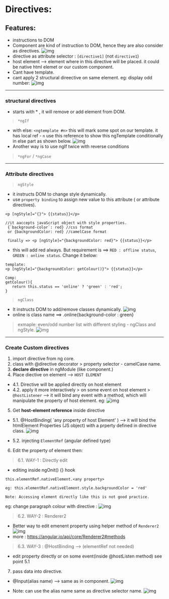 # Directives:

## Features:
- instructions to DOM
- Component are kind of instruction to DOM, hence they are also consider as directives.
![img](https://github.com/lekhrajdinkar/NG6/blob/master/notes/assets/basic/8.JPG)
- directive as attribute selector : `[directive1]` (not `directive1`)
- host element --> element where in this directive will be placed. it could be native html elemet or our custom component.
- Cant have template.
- cant apply 2 structural direective on same element. eg: display odd number:
![img](https://github.com/lekhrajdinkar/NG6/blob/master/notes/assets/basic/directive/01.jpg)

***

### structural directives
- starts with * , it will remove or add element from DOM. 

> `*ngIf`
- with else: `<ngtemplate #n>` this will mark some spot on our template. it has local ref - `n` use this reference to show this ngTemplate conditionally in else part as shown below.
![img](https://github.com/lekhrajdinkar/NG6/blob/master/notes/assets/basic/9.JPG)
- Another way is to use ngIf twice with reverse conditions

> `*ngFor` / `*ngCase`

***

### Attribute directives
> `ngStyle`  
- it instructs DOM to change style dynamically.
- use `property binding` to assign new value to this attribute ( or attribute directives).
```
<p [ngStyle]="{}"> {{status}}</p>

//it aaccepts javaScript object with style properties.
 {`background-color`: red} //css format
 or {backgroundColor: red} //camelCase format

 finally => <p [ngStyle]="{backgroundColor: red}"> {{status}}</p>
```
- this will add red always. But requirement is ==>  `RED : offline status`, `GREEN : online status`. Change it below:
```
template:
<p [ngStyle]="{backgroundColor: getColour()}"> {{status}}</p>

Comp:
getColour(){
   return this.status == 'online' ? 'green' : 'red';
}
```
> `ngClass` 
- It instructs DOM to add/remove classes dynamically.
![img](https://github.com/lekhrajdinkar/NG6/blob/master/notes/assets/basic/10.JPG)
- online is class name ==> .online{background-color : green}

> exmaple: even/odd  number list with different styling - ngClass and ngStyle.
![img](https://github.com/lekhrajdinkar/NG6/blob/master/notes/assets/basic/directive/02.jpg)

***

###  Create Custom directives
1. import directive from ng core.
2. class with @directive decorator > property selector - camelCase name.
3. **declare directive** in ngModule (like component.)
4. Place diective on element --> `HOST ELEMENT`
- 4.1. Directive will be applied directly on host element
- 4.2. apply it more interactively > on some event on host element > `@hostListener` --> it will bind any event with a method, which will manipulate the property of host element.
eg: ![img](https://github.com/lekhrajdinkar/NG6/blob/master/notes/assets/basic/directive/05.jpg)

5. Get **host-element reference** inside directive 
- 5.1. @HostBinding( `any property of host Element' ) --> it will bind the htmlElement Properties (JS  object) with a prperty defined in directive class.
![img](https://github.com/lekhrajdinkar/NG6/blob/master/notes/assets/basic/directive/06.jpg)

- 5.2. injecting `ElementRef` (angular defined type)


6. Edit the property of element then:

> 6.1. WAY-1 : Directly edit
- editing inside ngOnit() {} hook

```
this.elementRef.nativeElement.<any property>

eg: this.elementRef.nativeElement.style.backgroundColor = 'red'

Note: Accessing element directly like this is not good practice.

```
eg: change paragraph colour with directive :
![img](https://github.com/lekhrajdinkar/NG6/blob/master/notes/assets/basic/directive/03.jpg)

> 6.2. WAY-2 : Renderer2

- Better way to edit emenent property using helper method of `Renderer2`
![img](https://github.com/lekhrajdinkar/NG6/blob/master/notes/assets/basic/directive/04.jpg)
- more : https://angular.io/api/core/Renderer2#methods

> 6.3. WAY-3 : @HostBinding --> (elementRef not needed)
- edit property directly or on some event(inside @hostListen method) 
see point 5.1

7. pass data into directive.
- @Input(alias name) --> same as in component.
![img](https://github.com/lekhrajdinkar/NG6/blob/master/notes/assets/basic/directive/07.jpg)

- Note: can use the alias name same as directive selector name. 
![img](https://github.com/lekhrajdinkar/NG6/blob/master/notes/assets/basic/directive/08.jpg)




